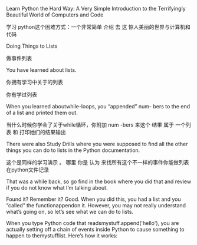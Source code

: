 Learn Python the Hard Way: A Very Simple Introduction to the Terrifyingly Beautiful World of Computers and Code

学习  python这个困难方式：一个非常简单   介绍               去 这  惊人美丽的世界与计算机和代码

Doing Things to Lists

做事件列表

You have learned about lists. 

你拥有学习中关于的列表

你有学过列表

When you learned aboutwhile-loops, you “appended” num- bers to the end of a list and printed them out.

当什么时候你学会了关于while循环，你附加 num -bers 来这个 结果 属于 一个列表 和 打印她们的结果输出

There were also Study Drills where you were supposed to find all the other things you can do to lists in the Python documentation.

这个是同样的学习演示 。       哪里 你是 认为 来找所有这个不一样的事件你能做列表 在python文件记录

 That was a while back, so go find in the book where you did that and review if you do not know what I’m talking about.

Found it? Remember it? Good. When you did this, you had a list and you “called” the functionappendon it. However, you may not really understand what’s going on, so let’s see what we can do to lists.

When you type Python code that readsmystuff.append\('hello'\), you are actually setting off a chain of events inside Python to cause something to happen to themystufflist. Here’s how it works:

